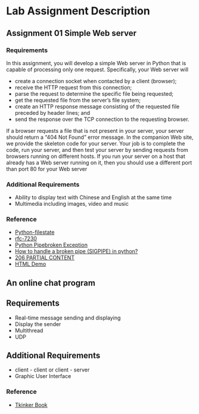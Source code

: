 # Lab Assignment Description

## Assignment 01 Simple Web server

### Requirements

In this assignment, you will develop a simple Web server in Python that is capable of processing only one request. Specifically, your Web server will

- create a connection socket when contacted by a client (browser);
- receive the HTTP request from this connection;
- parse the request to determine the specific file being requested;
- get the requested file from the server’s file system;
- create an HTTP response message consisting of the requested file preceded by header lines; and
- send the response over the TCP connection to the requesting browser.

If a browser requests a file that is not present in your server, your server should return a “404 Not Found” error message. In the companion Web site, we provide the skeleton code for your server. Your job is to complete the code, run your server, and then test your server by sending requests from browsers running on different hosts. If you run your server on a host that already has a Web server running on it, then you should use a different port than port 80 for your Web server

### Additional Requirements

- Ability to display text with Chinese and English at the same time
- Multimedia including images, video and music

### Reference

- [Python-filestate](https://docs.python.org/2/library/os.html#os.stat)
- [rfc-7230](https://tools.ietf.org/html/rfc7230)
- [Python Pipebroken Exception](https://docs.python.org/3/library/exceptions.html#OSError)
- [How to handle a broken pipe (SIGPIPE) in python?](https://stackoverflow.com/questions/180095/how-to-handle-a-broken-pipe-sigpipe-in-python/180922#180922)
- [206 PARTIAL CONTENT](https://httpstatuses.com/206)
- [HTML Demo](https://www.w3schools.com/)

## An online chat program

## Requirements

- Real-time message sending and displaying
- Display the sender
- Multithread
- UDP

## Additional Requirements

- client - client or client - server
- Graphic User Interface

### Reference

- [Tkinker Book](http://effbot.org/tkinterbook/)


